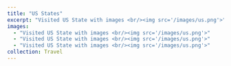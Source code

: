 ```yaml
---
title: "US States"
excerpt: "Visited US State with images <br/><img src='/images/us.png'>"
images:
  - "Visited US State with images <br/><img src='/images/us.png'>"
  - "Visited US State with images <br/><img src='/images/us.png'>"
  - "Visited US State with images <br/><img src='/images/us.png'>"
collection: Travel
---
```


